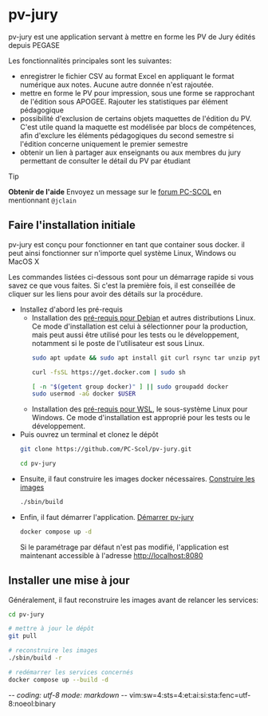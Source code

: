 # pv-jury

pv-jury est une application servant à mettre en forme les PV de Jury édités
depuis PEGASE

Les fonctionnalités principales sont les suivantes:
- enregistrer le fichier CSV au format Excel en appliquant le format numérique
  aux notes. Aucune autre donnée n'est rajoutée.
- mettre en forme le PV pour impression, sous une forme se rapprochant de
  l'édition sous APOGEE. Rajouter les statistiques par élément pédagogique
- possibilité d'exclusion de certains objets maquettes de l'édition du PV.
  C'est utile quand la maquette est modélisée par blocs de compétences, afin
  d'exclure les éléments pédagogiques du second semestre si l'édition concerne
  uniquement le premier semestre
- obtenir un lien à partager aux enseignants ou aux membres du jury permettant
  de consulter le détail du PV par étudiant

> [!TIP]
> **Obtenir de l'aide**
> Envoyez un message sur le [forum PC-SCOL](https://forum.pc-scol.fr)
> en mentionnant `@jclain`

## Faire l'installation initiale

pv-jury est conçu pour fonctionner en tant que container sous docker. il peut
ainsi fonctionner sur n'importe quel système Linux, Windows ou MacOS X

Les commandes listées ci-dessous sont pour un démarrage rapide si vous savez ce
que vous faites. Si c'est la première fois, il est conseillée de cliquer sur les
liens pour avoir des détails sur la procédure.

* Installez d'abord les pré-requis
  * Installation des [pré-requis pour Debian](documentation/00prerequis-linux.md)
    et autres distributions Linux. Ce mode d'installation est celui à
    sélectionner pour la production, mais peut aussi être utilisé pour les tests
    ou le développement, notamment si le poste de l'utilisateur est sous Linux.
    ~~~sh
    sudo apt update && sudo apt install git curl rsync tar unzip python3 gawk
    ~~~
    ~~~sh
    curl -fsSL https://get.docker.com | sudo sh
    ~~~
    ~~~sh
    [ -n "$(getent group docker)" ] || sudo groupadd docker
    sudo usermod -aG docker $USER
    ~~~
  * Installation des [pré-requis pour WSL](documentation/00prerequis-wsl.md), le
    sous-système Linux pour Windows. Ce mode d'installation est approprié pour
    les tests ou le développement.
* Puis ouvrez un terminal et clonez le dépôt
  ~~~sh
  git clone https://github.com/PC-Scol/pv-jury.git
  ~~~
  ~~~sh
  cd pv-jury
  ~~~
* Ensuite, il faut construire les images docker nécessaires.
  [Construire les images](documentation/02construire-images.md)
  ~~~sh
  ./sbin/build
  ~~~
* Enfin, il faut démarrer l'application.
  [Démarrer pv-jury](documentation/03demarrage.md)
  ~~~sh
  docker compose up -d
  ~~~
  Si le paramétrage par défaut n'est pas modifié, l'application est maintenant
  accessible à l'adresse <http://localhost:8080>

## Installer une mise à jour

Généralement, il faut reconstruire les images avant de relancer les services:
~~~sh
cd pv-jury

# mettre à jour le dépôt
git pull

# reconstruire les images
./sbin/build -r

# redémarrer les services concernés
docker compose up --build -d
~~~

-*- coding: utf-8 mode: markdown -*- vim:sw=4:sts=4:et:ai:si:sta:fenc=utf-8:noeol:binary